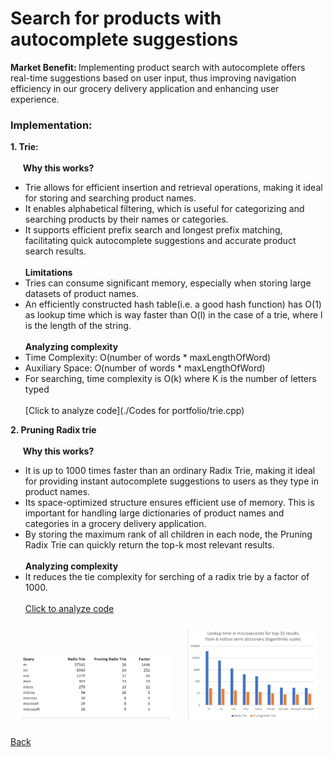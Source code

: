 # Search for products with autocomplete suggestions 
<b> Market Benefit:  </b>
Implementing product search with autocomplete offers real-time suggestions based on user input, thus improving navigation efficiency in our grocery delivery application and enhancing user experience.<br>
### Implementation:
<b> 1. Trie: </b><br><br>
&nbsp;&nbsp;&nbsp;&nbsp;&nbsp;<b>Why this works?  </b>
 - Trie allows for efficient insertion and retrieval operations, making it ideal for storing and searching product names.
 - It enables alphabetical filtering, which is useful for categorizing and searching products by their names or categories.
 - It supports efficient prefix search and longest prefix matching, facilitating quick autocomplete suggestions and accurate product search results.<br><br>
<b>Limitations  </b>
 - Tries can consume significant memory, especially when storing large datasets of product names.
 - An efficiently constructed hash table(i.e. a good hash function) has O(1) as lookup time which is way faster than O(l) in the case of a trie, where l is the length of the string. <br><br>
<b>Analyzing complexity </b>
 - Time Complexity: O(number of words * maxLengthOfWord)
 - Auxiliary Space: O(number of words * maxLengthOfWord)
 - For searching, time complexity is O(k) where K is the number of letters typed <br><br>
 [Click to analyze code](./Codes for portfolio/trie.cpp)
  
<b> 2. Pruning Radix trie </b><br><br>
&nbsp;&nbsp;&nbsp;&nbsp;&nbsp;<b>Why this works?</b>
  - It is up to 1000 times faster than an ordinary Radix Trie, making it ideal for providing instant autocomplete suggestions to users as they type in product names.
  - Its space-optimized structure ensures efficient use of memory. This is important for handling large dictionaries of product names and categories in a grocery delivery application.
  - By storing the maximum rank of all children in each node, the Pruning Radix Trie can quickly return the top-k most relevant results. <br><br>
<b>Analyzing complexity </b>
  - It reduces the tie complexity for serching of a radix trie by a factor of 1000. <br><br>
[Click to analyze code](https://github.com/otto-de/PyPruningRadixTrie)


<p align="center">
  <img src="images/trie-pruning.png" alt="Image 1" width="49%" style="display: inline-block; margin: 10px;">
  <img src="images/trie-pruning1.png" alt="Image 2" width="41%" style="display: inline-block; margin: 10px;">
</p>




  









[Back](README.md#applying-dsa-to-achieve-key-functionalities)

